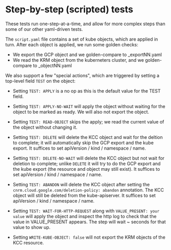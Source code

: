 # Step-by-step (scripted) tests

These tests run one-step-at-a-time, and allow for more complex steps
than some of our other yaml-driven tests.

The `script.yaml` file contains a set of kube objects, which are applied
in turn.  After each object is applied, we run some golden checks:

* We export the GCP object and we golden-compare to _exportNN.yaml
* We read the KRM object from the kuberneters cluster, and we golden-compare to _objectNN.yaml


We also support a few "special actions", which are triggered by setting
a top-level field `TEST` on the object:

* Setting `TEST: APPLY` is a no op as this is the default value for the TEST field.

* Setting `TEST: APPLY-NO-WAIT` will apply the object without waiting for the object
  to be marked as ready. We will also not export the object.

* Setting `TEST: READ-OBJECT` skips the apply; we read the current value of the
  object without changing it.

* Setting `TEST: DELETE` will delete the KCC object and wait for the deltion
  to complete; it will automatically skip
  the GCP export and the kube export.  It suffices to set
  apiVersion / kind / namespace / name.

* Setting `TEST: DELETE-NO-WAIT` will delete the KCC object but not wait for
  deletion to complete; unlike `DELETE` it will try to do
  the GCP export and the kube export (the resource and object may still exist).
  It suffices to set apiVersion / kind / namespace / name.

* Setting `TEST: ABANDON` will delete the KCC object after setting the
  `cnrm.cloud.google.com/deletion-policy: abandon` annotation.  The KCC
  object will still be deleted from the kube-apiserver.  It suffices to set
  apiVersion / kind / namespace / name.

* Setting `TEST: WAIT-FOR-HTTP-REQUEST` along with `VALUE_PRESENT: your value` will apply the object
  and inspect the http log to check that the value in VALUE_PRESENT appears. The step will
  wait ~ seconds for that value to show up.

* Setting `WRITE-KUBE-OBJECT: false` will not export the KRM objects of the KCC resource.